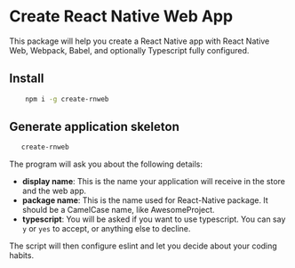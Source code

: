 # Create React Native Web App

This package will help you create a React Native app with React Native Web, Webpack, Babel, and optionally Typescript fully configured.

## Install

```bash
    npm i -g create-rnweb
```

## Generate application skeleton

```bash
   create-rnweb
```

The program will ask you about the following details:

 * **display name**: This is the name your application will receive in the store and the web app.
 * **package name**: This is the name used for React-Native package. It should be a CamelCase name, like AwesomeProject.
 * **typescript**: You will be asked if you want to use typescript. You can say `y` or `yes` to accept, or anything else to decline.

 The script will then configure eslint and let you decide about your coding habits.